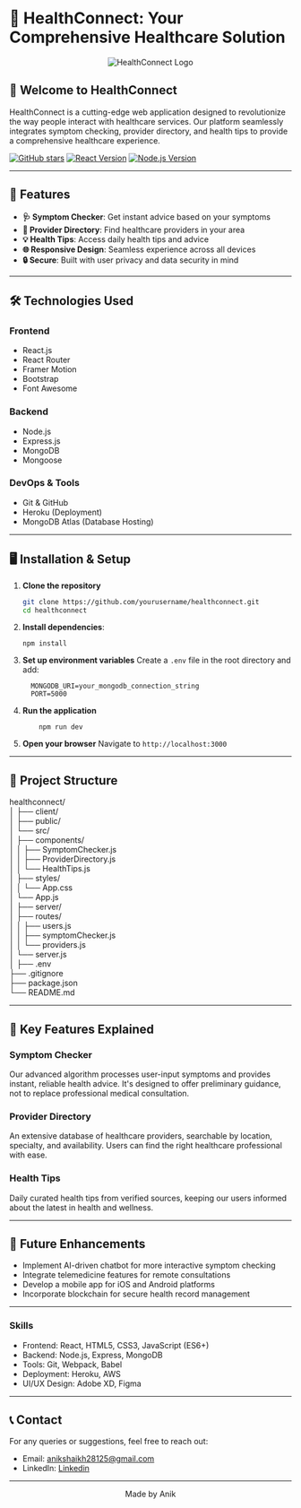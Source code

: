 # 🌟 HealthConnect: Your Comprehensive Healthcare Solution
<div align="center">
  
  ![HealthConnect Logo](https://github.com/user-attachments/assets/87f37f4c-d890-49f9-a82d-21e0d09f6579)

</div>

## 🚀 Welcome to HealthConnect

HealthConnect is a cutting-edge web application designed to revolutionize the way people interact with healthcare services. Our platform seamlessly integrates symptom checking, provider directory, and health tips to provide a comprehensive healthcare experience.

[![GitHub stars](https://img.shields.io/github/stars/Anik2812/Health-Connect.svg?style=social&label=Star)](https://github.com/Anik2812/Health-Connect)
[![React Version](https://img.shields.io/badge/React-18.2.0-blue.svg)](https://reactjs.org/)
[![Node.js Version](https://img.shields.io/badge/Node.js-14.17.0-green.svg)](https://nodejs.org/)

---

## 🎯 Features

- **🩺 Symptom Checker**: Get instant advice based on your symptoms
- **🏥 Provider Directory**: Find healthcare providers in your area
- **💡 Health Tips**: Access daily health tips and advice
- **🌐 Responsive Design**: Seamless experience across all devices
- **🔒 Secure**: Built with user privacy and data security in mind

---

## 🛠️ Technologies Used

### Frontend
- React.js
- React Router
- Framer Motion
- Bootstrap
- Font Awesome

### Backend
- Node.js
- Express.js
- MongoDB
- Mongoose

### DevOps & Tools
- Git & GitHub
- Heroku (Deployment)
- MongoDB Atlas (Database Hosting)

---

## 🖥️ Installation & Setup

1. **Clone the repository**
   ```bash
   git clone https://github.com/yourusername/healthconnect.git
   cd healthconnect
   ```

2. **Install dependencies**:
   ```
   npm install
   ```

3. **Set up environment variables**
Create a `.env` file in the root directory and add:
   ```
     MONGODB_URI=your_mongodb_connection_string
     PORT=5000
   ```

4. **Run the application**
   ```
       npm run dev
   ```

5. **Open your browser**
Navigate to `http://localhost:3000`

---

## 📁 Project Structure

   healthconnect/ <br>
  │
  ├── client/ <br>
  │   ├── public/ <br>
  │   └── src/ <br>
  │       ├── components/ <br>
  │       │   ├── SymptomChecker.js <br>
  │       │   ├── ProviderDirectory.js <br>
  │       │   └── HealthTips.js <br>
  │       ├── styles/ <br>
  │       │   └── App.css <br>
  │       └── App.js <br>
  │ 
  ├── server/ <br>
  │   ├── routes/ <br>
  │   │   ├── users.js <br>
  │   │   ├── symptomChecker.js <br>
  │   │   └── providers.js <br>
  │   └── server.js <br>
  │
  ├── .env <br>
  ├── .gitignore <br>
  ├── package.json <br>
  └── README.md <br>

  ---

## 🌟 Key Features Explained

### Symptom Checker
Our advanced algorithm processes user-input symptoms and provides instant, reliable health advice. It's designed to offer preliminary guidance, not to replace professional medical consultation.

### Provider Directory
An extensive database of healthcare providers, searchable by location, specialty, and availability. Users can find the right healthcare professional with ease.

### Health Tips
Daily curated health tips from verified sources, keeping our users informed about the latest in health and wellness.

---

## 🚀 Future Enhancements

- Implement AI-driven chatbot for more interactive symptom checking
- Integrate telemedicine features for remote consultations
- Develop a mobile app for iOS and Android platforms
- Incorporate blockchain for secure health record management

---

### Skills
- Frontend: React, HTML5, CSS3, JavaScript (ES6+)
- Backend: Node.js, Express, MongoDB
- Tools: Git, Webpack, Babel
- Deployment: Heroku, AWS
- UI/UX Design: Adobe XD, Figma

---


## 📞 Contact

For any queries or suggestions, feel free to reach out:

- Email: anikshaikh28125@gmail.com
- LinkedIn: [Linkedin](https://www.linkedin.com/in/Anik2812)

---

<p align="center">Made by Anik</p>
